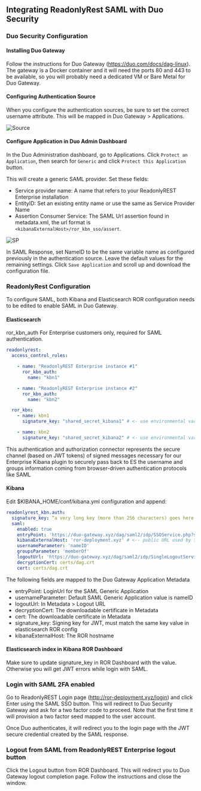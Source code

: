 ## Integrating ReadonlyRest SAML with Duo Security

### Duo Security Configuration
#### Installing Duo Gateway
Follow the instructions for Duo Gateway (https://duo.com/docs/dag-linux). The gateway is a Docker container and it will need the ports 80 and 443 to be available, so you will probably need a dedicated VM or Bare Metal for Duo Gateway.

#### Configuring Authentication Source
When you configure the authentication sources, be sure to set the correct username attribute. This will be mapped in Duo Gateway > Applications.

![Source](clusterconfig)

#### Configure Application in Duo Admin Dashboard
In the Duo Administration dashboard, go to Applications. Click  `Protect an Application`, then search for `Generic` and click `Protect this Application` button.

This will create a generic SAML provider. Set these fields:
- Service provider name: A name that refers to your ReadonlyREST Enterprise  installation
- EntityID: Set an existing entity name or use the same as Service Provider Name
- Assertion Consumer Service: The SAML Url assertion found in metadata.xml, the url format is `<kibanaExternalHost>/ror_kbn_sso/assert`. 

![SP](sp)

In SAML Response, set NameID to be the same variable name as configured previously in the authentication source. Leave the default values for the remaining settings. Click `Save Application` and scroll up and download the configuration file.


### ReadonlyRest Configuration
To  configure SAML, both Kibana and Elasticsearch ROR configuration needs to be edited to enable SAML in Duo Gateway.
#### Elasticsearch
ror_kbn_auth
For Enterprise customers only, required for SAML authentication.

```yml
readonlyrest:
  access_control_rules:

    - name: "ReadonlyREST Enterprise instance #1"
      ror_kbn_auth:
        name: "kbn1"

    - name: "ReadonlyREST Enterprise instance #2"
      ror_kbn_auth:
        name: "kbn2"

  ror_kbn:
    - name: kbn1
      signature_key: "shared_secret_kibana1" # <- use environmental variables for better security!

    - name: kbn2
      signature_key: "shared_secret_kibana2" # <- use environmental variables for better security!
```
This authentication and authorization connector represents the secure channel (based on JWT tokens) of signed messages necessary for our Enterprise Kibana plugin to securely pass back to ES the username and groups information coming from browser-driven authentication protocols like SAML


#### Kibana
Edit $KIBANA_HOME/conf/kibana.yml configuration and append:
```yml
readonlyrest_kbn.auth:
  signature_key: “a very long key (more than 256 characters) goes here …..” # the same signing key must be added in es config
  saml:
    enabled: true
    entryPoint: 'https://duo-gateway.xyz/dag/saml2/idp/SSOService.php?spentityid=demo'
    kibanaExternalHost: 'ror-deployment.xyz' # <-- public URL used by the Identity Provider to call back Kibana with the "assertion" message
    usernameParameter: 'nameID'
    groupsParameter: 'memberOf'
    logoutUrl: 'https://duo-gateway.xyz/dag/saml2/idp/SingleLogoutService.php?ReturnTo=https://duo-gateway.xyz/dag/module.php/duosecurity/logout.php'
    decryptionCert: certs/dag.crt
    cert: certs/dag.crt
```
The following fields are mapped to the Duo Gateway Application Metadata
- entryPoint: LoginUrl for the SAML Generic Application
- usernameParameter: Default SAML Generic Application value is nameID
- logoutUrl: In Metadata > Logout URL
- decryptionCert: The downloadable certificate in Metadata
- cert: The downloadable certificate in Metadata
- signature_key: Signing key for JWT, must match the same  key value in elasticsearch ROR config
- kibanaExternalHost: The ROR hostname


#### Elasticsearch index in Kibana ROR Dashboard
Make sure to update signature_key in ROR Dashboard with the value. Otherwise you will get JWT errors while login with SAML.


### Login with SAML 2FA enabled
Go to ReadonlyREST Login page (http://ror-deployment.xyz/login) and click Enter using the SAML SSO button. This will redirect to Duo Security Gateway and ask for a two factor code to proceed. Note that the first time it will provision a two factor seed mapped to the user account.

Once Duo authenticates, it will redirect you to the login page with the JWT secure credential created by the SAML response.

### Logout from SAML from ReadonlyREST Enterprise logout button
Click the Logout button from ROR Dashboard. This will redirect you to Duo Gateway logout completion page. Follow the instructions and close the window.
    
